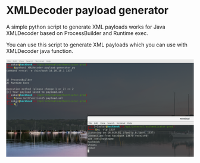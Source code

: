 # XMLDecoder payload generator
A simple python script to generate XML payloads works for Java XMLDecoder based on ProcessBuilder and Runtime exec.

You can use this script to generate XML payloads which you can use with XMLDecoder java function.


![XMLDecoder](Java-XMLDecoder.png)
